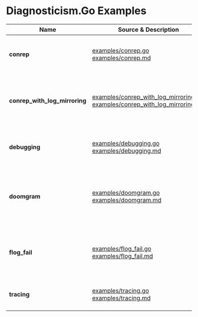 # Diagnosticism.Go Examples

|Name|Source & Description|Summary|
|---|---|---|
|**conrep**|[examples/conrep.go](/examples/conrep.go)<br/>[examples/conrep.md](/examples/conrep.md)|Example illustrating use of **Contingent Report API**|
|**conrep_with_log_mirroring**|[examples/conrep_with_log_mirroring.go](/examples/conrep_with_log_mirroring.go)<br/>[examples/conrep_with_log_mirroring.md](/examples/conrep_with_log_mirroring.md)|Example illustrating use of **Contingent Report API** with log mirroring|
|**debugging**|[examples/debugging.go](/examples/debugging.go)<br/>[examples/debugging.md](/examples/debugging.md)|Example illustrating use of **Debugging API**.|
|**doomgram**|[examples/doomgram.go](/examples/doomgram.go)<br/>[examples/doomgram.md](/examples/doomgram.md)|Example illustrating use of `DOOMGram` structure and its timing strips|
|**flog_fail**|[examples/flog_fail.go](/examples/flog_fail.go)<br/>[examples/flog_fail.md](/examples/flog_fail.md)|Example illustrating use of **Log API** with ``Logf()`` errors (in arguments)|
|**tracing**|[examples/tracing.go](/examples/tracing.go)<br/>[examples/tracing.md](/examples/tracing.md)|Example illustrating use of **Trace API**|


<!-- ########################### end of file ########################### -->

